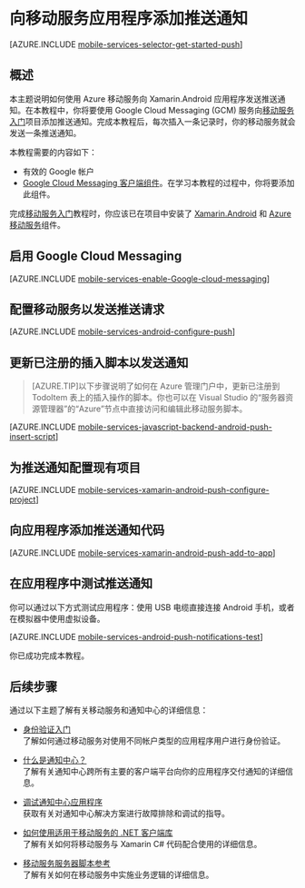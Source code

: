 <properties 
	pageTitle="向 Xamarin Android 应用添加推送通知 | Windows Azure" 
	description="了解如何使用 Azure 移动服务和 Azure 通知中心将推送通知配置为通过 Google Cloud Messaging 发送到 Xamarin.Android 应用程序。" 
	documentationCenter="xamarin" 
	authors="ggailey777" 
	manager="dwrede" 
	services="mobile-services" 
	editor=""/>

<tags 
	ms.service="mobile-services" 
	ms.date="09/16/2015" 
	wacn.date="11/27/2015"/>

#  向移动服务应用程序添加推送通知

[AZURE.INCLUDE [mobile-services-selector-get-started-push](../includes/mobile-services-selector-get-started-push.md)]

## 概述
本主题说明如何使用 Azure 移动服务向 Xamarin.Android 应用程序发送推送通知。在本教程中，你将要使用 Google Cloud Messaging (GCM) 服务向[移动服务入门]项目添加推送通知。完成本教程后，每次插入一条记录时，你的移动服务就会发送一条推送通知。

本教程需要的内容如下：

+ 有效的 Google 帐户
+ [Google Cloud Messaging 客户端组件]。在学习本教程的过程中，你将要添加此组件。

完成[移动服务入门]教程时，你应该已在项目中安装了 [Xamarin.Android] 和 [Azure 移动服务]组件。

## <a id="register"></a>启用 Google Cloud Messaging

[AZURE.INCLUDE [mobile-services-enable-Google-cloud-messaging](../includes/mobile-services-enable-Google-cloud-messaging.md)]

## <a id="configure"></a>配置移动服务以发送推送请求

[AZURE.INCLUDE [mobile-services-android-configure-push](../includes/mobile-services-android-configure-push.md)]

## <a id="update-scripts"></a>更新已注册的插入脚本以发送通知

>[AZURE.TIP]以下步骤说明了如何在 Azure 管理门户中，更新已注册到 TodoItem 表上的插入操作的脚本。你也可以在 Visual Studio 的“服务器资源管理器”的“Azure”节点中直接访问和编辑此移动服务脚本。

[AZURE.INCLUDE [mobile-services-javascript-backend-android-push-insert-script](../includes/mobile-services-javascript-backend-android-push-insert-script.md)]


## <a id="configure-app"></a>为推送通知配置现有项目

[AZURE.INCLUDE [mobile-services-xamarin-android-push-configure-project](../includes/mobile-services-xamarin-android-push-configure-project.md)]

## <a id="add-push"></a>向应用程序添加推送通知代码

[AZURE.INCLUDE [mobile-services-xamarin-android-push-add-to-app](../includes/mobile-services-xamarin-android-push-add-to-app.md)]

## <a id="test"></a>在应用程序中测试推送通知

你可以通过以下方式测试应用程序：使用 USB 电缆直接连接 Android 手机，或者在模拟器中使用虚拟设备。

[AZURE.INCLUDE [mobile-services-android-push-notifications-test](../includes/mobile-services-android-push-notifications-test.md)]

你已成功完成本教程。

##  <a name="next-steps"></a>后续步骤

通过以下主题了解有关移动服务和通知中心的详细信息：

* [身份验证入门 ](/documentation/articles/mobile-services-android-get-started-users)
  <br/>了解如何通过移动服务对使用不同帐户类型的应用程序用户进行身份验证。

* [什么是通知中心？](/documentation/articles/notification-hubs-overview)
  <br/>了解有关通知中心跨所有主要的客户端平台向你的应用程序交付通知的详细信息。

* [调试通知中心应用程序](http://go.microsoft.com/fwlink/p/?linkid=386630)
  </br>获取有关对通知中心解决方案进行故障排除和调试的指导。

* [如何使用适用于移动服务的 .NET 客户端库](/documentation/articles/mobile-services-windows-dotnet-how-to-use-client-library)
  <br/>了解有关如何将移动服务与 Xamarin C# 代码配合使用的详细信息。

* [移动服务服务器脚本参考](/documentation/articles/mobile-services-how-to-use-server-scripts)
  <br/>了解有关如何在移动服务中实施业务逻辑的详细信息。

<!-- URLs. -->
[移动服务入门]: /documentation/articles/mobile-services-ios-get-started

[Google Cloud Messaging 客户端组件]: http://components.xamarin.com/view/GCMClient/
[Xamarin.Android]: http://xamarin.com/download/
[Azure 移动服务]: http://components.xamarin.com/view/azure-mobile-services/
 

<!---HONumber=82-->